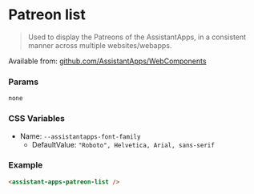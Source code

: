 # Patreon list

> Used to display the Patreons of the AssistantApps, in a consistent manner across multiple websites/webapps.

Available from: [github.com/AssistantApps/WebComponents](https://github.com/AssistantApps/WebComponents)

### Params
`none`

### CSS Variables
- Name: `--assistantapps-font-family`
  - DefaultValue: `"Roboto", Helvetica, Arial, sans-serif`


### Example

```html
<assistant-apps-patreon-list />
```
<assistant-apps-patreon-list />
